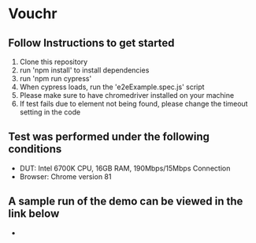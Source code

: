 # Vouchr

## Follow Instructions to get started
1. Clone this repository
2. run 'npm install' to install dependencies
3. run 'npm run cypress'
4. When cypress loads, run the 'e2eExample.spec.js' script
5. Please make sure to have chromedriver installed on your machine
6. If test fails due to element not being found, please change the timeout setting in the code

## Test was performed under the following conditions
- DUT: Intel 6700K CPU, 16GB RAM, 190Mbps/15Mbps Connection
- Browser: Chrome version 81

## A sample run of the demo can be viewed in the link below
- 
